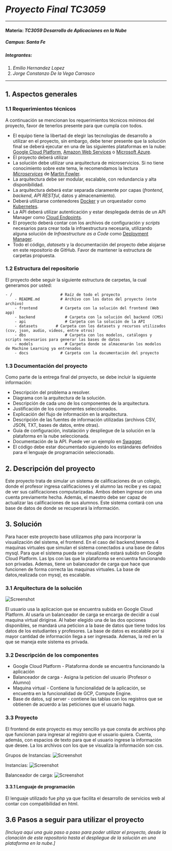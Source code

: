 # *Proyecto Final TC3059*
---
#### Materia: *TC3059 Desarrollo de Aplicaciones en la Nube*

##### Campus: *Santa Fe*

##### Integrantes:
1. *Emilio Hernandez Lopez*
2. *Jorge Constanzo De la Vega Carrasco*

---
## 1. Aspectos generales

### 1.1 Requerimientos técnicos

A continuación se mencionan los requerimientos técnicos mínimos del proyecto, favor de tenerlos presente para que cumpla con todos.

* El equipo tiene la libertad de elegir las tecnologías de desarrollo a utilizar en el proyecto, sin embargo, debe tener presente que la solución final se deberá ejecutar en una de las siguientes plataformas en la nube: [Google Cloud Platform](https://cloud.google.com/?hl=es), [Amazon Web Services](https://aws.amazon.com/) o [Microsoft Azure](https://azure.microsoft.com/es-mx/).
* El proyecto deberá utilizar 
* La solución debe utilizar una arquitectura de microservicios. Si no tiene conocimiento sobre este tema, le recomendamos la lectura [*Microservices*](https://martinfowler.com/articles/microservices.html) de [Martin Fowler](https://martinfowler.com).
* La arquitectura debe ser modular, escalable, con redundancia y alta disponibilidad.
* La arquitectura deberá estar separada claramente por capas (*frontend*, *backend*, *API RESTful*, datos y almacenamiento).
* Deberá utilizarse contenedores [Docker](https://www.docker.com/) y un orquestador como [Kubernetes](https://kubernetes.io/).
* La API deberá utilizar autenticación y estar desplegada detrás de un API Manager como [Cloud Endpoints](https://cloud.google.com/endpoints/).
* El proyecto deberá contar con los archivos de configuración y *scripts* necesarios para crear toda la infraestructura necesaria, utilizando alguna solución de *Infraestructure as a Code* como [Deployment Manager](https://cloud.google.com/deployment-manager/).
* Todo el código, *datasets* y la documentación del proyecto debe alojarse en este repositorio de GitHub. Favor de mantener la estructura de carpetas propuesta.

### 1.2 Estructura del repositorio
El proyecto debe seguir la siguiente estructura de carpetas, la cual generamos por usted:
```
- / 			        # Raíz de todo el proyecto
    - README.md			# Archivo con los datos del proyecto (este archivo)
    - frontend			# Carpeta con la solución del frontend (Web app)
    - backend			  # Carpeta con la solución del backend (CMS)
    - api			      # Carpeta con la solución de la API
    - datasets		  # Carpeta con los datasets y recursos utilizados (csv, json, audio, videos, entre otros)
    - dbs			      # Carpeta con los modelos, catálogos y scripts necesarios para generar las bases de datos
    - models			  # Carpeta donde se almacenarán los modelos de Machine Learning ya entrenados
    - docs			    # Carpeta con la documentación del proyecto
```

### 1.3 Documentación  del proyecto

Como parte de la entrega final del proyecto, se debe incluir la siguiente información:

* Descripción del problema a resolver.
* Diagrama con la arquitectura de la solución.
* Descripción de cada uno de los componentes de la arquitectura.
* Justificación de los componentes seleccionados.
* Explicación del flujo de información en la arquitectura.
* Descripción de las fuentes de información utilizadas (archivos CSV, JSON, TXT, bases de datos, entre otras).
* Guía de configuración, instalación y despliegue de la solución en la plataforma en la nube seleccionada.
* Documentación de la API. Puede ver un ejemplo en [Swagger](https://swagger.io/). 
* El código debe estar documentado siguiendo los estándares definidos para el lenguaje de programación seleccionado.

## 2. Descripción del proyecto

Este proyecto trata de simular un sistema de calificaciones de un colegio, donde el profesor ingresa calificaciones y el alumno las recibe y es capaz de ver sus calificaciones computarizadas. Ambos deben ingresar con una cuenta previamente hecha. Además, el maestro debe ser capaz de actualizar las calificaciones de sus alumnos. Este sistema contará con una base de datos de donde se recuperará la información.

## 3. Solución

Para hacer este proyecto base utilizamos php para incorporar la visualización del sistema, el frontend. En el caso del backend,tenemos 4 maquinas virtuales que simulan el sistema conectados a una base de datos mysql. Para que el sistema pueda ser visualizado estará subido en Google Cloud Platform. Las Ips con las que la plataforma se encuentra funcionando son privadas. Ademas, tiene un balanceador de carga que hace que funcionen de forma correcta las maquinas virtuales. La base de datos,realizada con mysql, es escalable. 

### 3.1 Arquitectura de la solución
![Screenshot](arquitectura.png) 

El usuario usa la aplicacion que se encuentra subida en Google Cloud Platform. Al usarla un balanceador de carga se encarga de decidir a cual maquina virtual dirigirse. Al haber elegido una de las dos opciones disponibles, se mandará una peticion a la base de datos que tiene todos los datos de los estudiantes y profesores. La base de datos es escalable por si mayor cantidad de información llega a ser ingresada. Ademas, la red en la que se maneja este sistema es privada. 

### 3.2 Descripción de los componentes

* Google Cloud Platform - Plataforma donde se encuentra funcionando la aplicación
* Balanceador de carga - Asigna la peticion del usuario (Profesor o Alumno)
* Maquina virtual - Contiene la funcionalidad de la aplicación, se encuentra en la funcionalidad de GCP, Compute Engine. 
* Base de datos, sql server - contiene las tablas con los registros que se obtienen de acuerdo a las peticiones que el usuario haga. 

### 3.3 Proyecto

El frontend de este proyecto es muy sencillo ya que consta de archivos php que funcionan para ingresar al registro que el usuario quiera. Cuenta, además, con espacios de texto para que el usuario ingrese la información que desee. La los archivos con los que se visualiza la información son css. 

Grupos de Instancias:
![Screenshot](GruposInstancias.jpeg) 

Instancias: 
![Screenshot](Instancias.jpeg) 

Balanceador de carga:
![Screenshot](LoadBalancer.jpeg) 

#### 3.3.1 Lenguaje de programación
El lenguaje utilizado fue php ya que facilita el desarrollo de servicios web al contar con compatibilidad en html.  

## 3.6 Pasos a seguir para utilizar el proyecto



*[Incluya aquí una guía paso a paso para poder utilizar el proyecto, desde la clonación de este repositorio hasta el despliegue de la solución en una plataforma en la nube.]*

